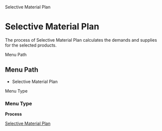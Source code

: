 
Selective Material Plan
# Selective Material Plan


The process of Selective Material Plan calculates the demands and supplies for the selected products.

Menu Path
## Menu Path



- Selective Material Plan

Menu Type
### Menu Type

**Process**


[Selective Material Plan](../../functional-guide/window/process-mrp_selective-material-plan.md)